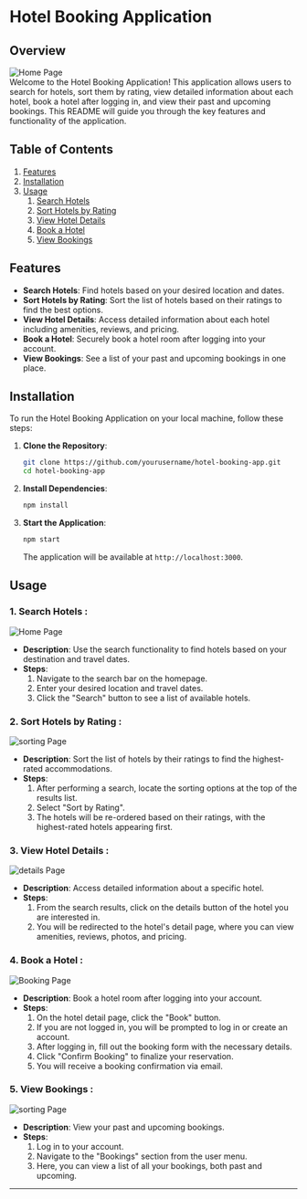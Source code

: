 # Hotel Booking Application

## Overview
![Home Page](public/Capture.PNG)  
Welcome to the Hotel Booking Application! This application allows users to search for hotels, sort them by rating, view detailed information about each hotel, book a hotel after logging in, and view their past and upcoming bookings. This README will guide you through the key features and functionality of the application.

## Table of Contents
1. [Features](#features)
2. [Installation](#installation)
3. [Usage](#usage)
    1. [Search Hotels](#search-hotels)
    2. [Sort Hotels by Rating](#sort-hotels-by-rating)
    3. [View Hotel Details](#view-hotel-details)
    4. [Book a Hotel](#book-a-hotel)
    5. [View Bookings](#view-bookings)


## Features
- **Search Hotels**: Find hotels based on your desired location and dates.
- **Sort Hotels by Rating**: Sort the list of hotels based on their ratings to find the best options.
- **View Hotel Details**: Access detailed information about each hotel including amenities, reviews, and pricing.
- **Book a Hotel**: Securely book a hotel room after logging into your account.
- **View Bookings**: See a list of your past and upcoming bookings in one place.

## Installation
To run the Hotel Booking Application on your local machine, follow these steps:

1. **Clone the Repository**:
   ```sh
   git clone https://github.com/yourusername/hotel-booking-app.git
   cd hotel-booking-app
   ```

2. **Install Dependencies**:
   ```sh
   npm install
   ```

3. **Start the Application**:
   ```sh
   npm start
   ```

   The application will be available at `http://localhost:3000`.

## Usage

### 1. Search Hotels :
![Home Page](public/2.PNG)  
- **Description**: Use the search functionality to find hotels based on your destination and travel dates.
- **Steps**:
  1. Navigate to the search bar on the homepage.
  2. Enter your desired location and travel dates.
  3. Click the "Search" button to see a list of available hotels.

### 2. Sort Hotels by Rating :
![sorting Page](public/3.PNG)  
- **Description**: Sort the list of hotels by their ratings to find the highest-rated accommodations.
- **Steps**:
  1. After performing a search, locate the sorting options at the top of the results list.
  2. Select "Sort by Rating".
  3. The hotels will be re-ordered based on their ratings, with the highest-rated hotels appearing first.

### 3. View Hotel Details :
![details Page](public/4.PNG)  
- **Description**: Access detailed information about a specific hotel.
- **Steps**:
  1. From the search results, click on the details button of the hotel you are interested in.
  2. You will be redirected to the hotel's detail page, where you can view amenities, reviews, photos, and pricing.

### 4. Book a Hotel :
![Booking Page](public/5.PNG)  
- **Description**: Book a hotel room after logging into your account.
- **Steps**:
  1. On the hotel detail page, click the "Book" button.
  2. If you are not logged in, you will be prompted to log in or create an account.
  3. After logging in, fill out the booking form with the necessary details.
  4. Click "Confirm Booking" to finalize your reservation.
  5. You will receive a booking confirmation via email.

### 5. View Bookings :
![sorting Page](public/6.PNG)  
- **Description**: View your past and upcoming bookings.
- **Steps**:
  1. Log in to your account.
  2. Navigate to the "Bookings" section from the user menu.
  3. Here, you can view a list of all your bookings, both past and upcoming.



---